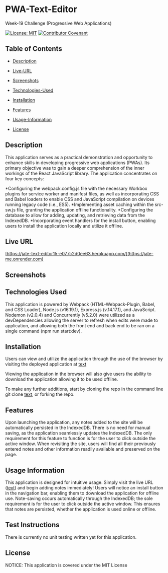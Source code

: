 # PWA-Text-Editor

Week-19 Challenge (Progressive Web Applications)

[![License: MIT](https://img.shields.io/badge/License-MIT-yellow.svg)](https://opensource.org/licenses/MIT) [![Contributor Covenant](https://img.shields.io/badge/Contributor%20Covenant-2.1-4baaaa.svg)](code_of_conduct.md)

## Table of Contents

- [Description](#description)

- [Live-URL](#live-url)

- [Screenshots](#screenshots)

- [Technologies-Used](#technologies-used)

- [Installation](#installation)

- [Features](#features)

- [Usage-Information](#usage-information)

- [License](#license)


## Description

This application serves as a practical demonstration and opportunity to enhance skills in developing progressive web applications (PWAs). Its primary objective was to gain a deeper comprehension of the inner workings of the React JavaScript library. The application concentrates on four key concepts:

*Configuring the webpack.config.js file with the necessary Workbox plugins for service worker and manifest files, as well as incorporating CSS and Babel loaders to enable CSS and JavaScript compilation on devices running legacy code (i.e., ES5).
*Implementing asset caching within the src-sw.js file, granting the application offline functionality.
*Configuring the database to allow for adding, updating, and retrieving data from the IndexedDB.
*Incorporating event handlers for the install button, enabling users to install the application locally and utilize it offline.

## Live URL

[https://jate-text-editor15-e077c2d0ee63.herokuapp.com/](https://jate-me.onrender.com)

## Screenshots



## Technologies Used

This application is powered by Webpack (HTML-Webpack-Plugin, Babel, and CSS Loader), Node.js (v16.19.1), Express.js (v.14.17.1), and JavaScript. Nodemon (v2.0.4) and Concurrently (v5.2.0) were utilized as a devDependencies allowing the server to refresh when edits were made to application, and allowing both the front end and back end to be ran on a single command (npm run start:dev).

## Installation

Users can view and utilize the application through the use of the browser by visiting the deployed application at [text](https://jate-me.onrender.com)

Viewing the application in the browser will also give users the ability to download the application allowing it to be used offline.

To make any further additions, start by cloning the repo in the command line git clone [text](https://github.com/Fitbert/Progressive-Web-Applications.git), or forking the repo.



## Features

Upon launching the application, any notes added to the site will be automatically persisted in the IndexedDB. There is no need for manual saving, as the application seamlessly updates the IndexedDB. The only requirement for this feature to function is for the user to click outside the active window. When revisiting the site, users will find all their previously entered notes and other information readily available and preserved on the page.

## Usage Information

This application is designed for intuitive usage. Simply visit the live URL ([text](https://jate-me.onrender.com)) and begin adding notes immediately! Users will notice an install button in the navigation bar, enabling them to download the application for offline use. Note-saving occurs automatically through the IndexedDB; the sole requirement is for the user to click outside the active window. This ensures that notes are persisted, whether the application is used online or offline.


## Test Instructions

There is currently no unit testing written yet for this application.

## License

NOTICE: This application is covered under the MIT License


